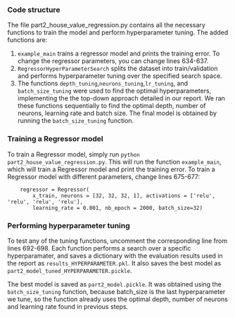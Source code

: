 ### Code structure
The file part2_house_value_regression.py contains all the necessary functions to train the model and perform hyperparameter tuning. The added functions are:
1. `example_main` trains a regressor model and prints the training error. To change the regressor parameters, you can change lines 634-637.
2. `RegressorHyperParameterSearch` splits the dataset into train/validation and performs hyperparameter tuning over the specified search space.
3. The functions `depth_tuning`,`neurons_tuning`,`lr_tuning`, and `batch_size_tuning` were used to find the optimal hyperparameters, implementing the the top-down approach detailed in our report. We ran these functions sequentially to find the optimal depth, number of neurons, learning rate and batch size. The final model is obtained by running the `batch_size_tuning` function.

### Training a Regressor model
To train a Regressor model, simply run `python part2_house_value_regression.py`. This will run the function `example_main`, which will train a Regressor model and print the training error. To train a Regressor model with different parameters, change lines 675-677:
```
    regressor = Regressor(
        x_train, neurons = [32, 32, 32, 1], activations = ['relu', 'relu', 'relu', 'relu'], 
        learning_rate = 0.001, nb_epoch = 2000, batch_size=32)
```

### Performing hyperparameter tuning
To test any of the tuning functions, uncomment the corresponding line from lines 692-698. Each function performs a search over a specific hyperparamater, and saves a dictionary with the evaluation results used in the report as `results_HYPERPARAMETER.pkl`. It also saves the best model as `part2_model_tuned_HYPERPARAMETER.pickle`. 

The best model is saved as `part2_model.pickle`. It was obtained using the `batch_size_tuning` function, because batch_size is the last hyperparameter we tune, so the function already uses the optimal depth, number of neurons and learning rate found in previous steps.
